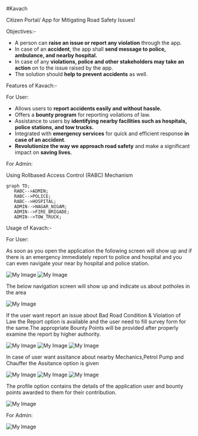 #Kavach

Citizen Portal/ App for Mitigating Road Safety Issues!

Objectives:-
 - A person can **raise an issue or report any violation** through the app.
 - In case of an **accident**, the app shall **send message to police, ambulance, and nearby hospital.**
 - In case of any **violations, police and other stakeholders may take an action** on to the issue raised by the app.
 - The solution should **help to prevent accidents** as well.

Features of Kavach:-

For User:
 - Allows users to **report accidents easily and without hassle.**
 - Offers a **bounty program** for reporting voilations of law.
 - Assistance to users by **identifying nearby facilities such as hospitals, police stations, and tow trucks.**
 - Integrated with **emergency services** for quick and efficient response **in case of an accident**.
 - **Revolutionize the way we approach road safety** and make a significant impact on **saving lives.**

For Admin:

Using Rollbased Access Control (RABC) Mechanism
 ```mermaid
graph TD;
    RABC-->ADMIN;
    RABC-->POLICE;
    RABC-->HOSPITAL;
    ADMIN-->NAGAR_NIGAM;
    ADMIN-->FIRE_BRIGADE;
    ADMIN-->TOW_TRUCK;
```  

Usage of Kavach:-

For User:

As soon as you open the application the following screen will show up and if there is an emergency immediately report to police and hospital and you can even navigate your near by hospital and police station.

 ![My Image](01.jpg) ![My Image](02.jpg)
 
The below navigation screen will show up and indicate us about potholes in the area

 ![My Image](03.jpg)

If the user want report an issue about Bad Road Condition & Violation of Law the Report option is available and the user need to fill survey form for the same.The appropriate Bounty Points will be provided after properly examine the report by higher authority.

 ![My Image](04.jpg) ![My Image](05.jpg) ![My Image](06.jpg)
 
In case of user want assitance about nearby Mechanics,Petrol Pump and Chauffer the Assitance option is given

 ![My Image](07.jpg) ![My Image](08.jpg) ![My Image](09.jpg)
 
The profile option contains the details of the application user and bounty points awarded to them for their contribution.

![My Image](10.jpg)
 

For Admin:

 ![My Image](admin.jpg)
